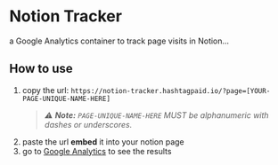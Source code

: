 # Notion Tracker

a Google Analytics container to track page visits in Notion...

## How to use

1. copy the url: `https://notion-tracker.hashtagpaid.io/?page=[YOUR-PAGE-UNIQUE-NAME-HERE]`
   > _⚠ **Note:** `PAGE-UNIQUE-NAME-HERE` MUST be alphanumeric with dashes or underscores._
3. paste the url **embed** it into your notion page 
4. go to [Google Analytics](https://analytics.google.com/analytics/web/#/p292911188/reports/reportinghub) to see the results
